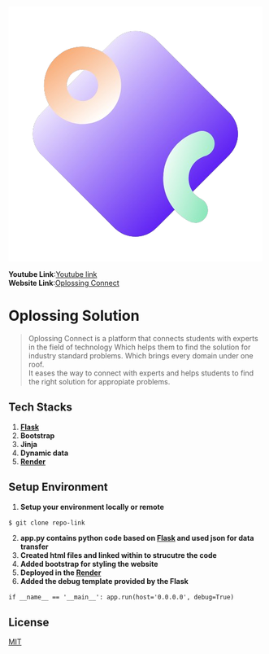 <div style="object-fit:cover;" >
  <img src="static/logo.png">
</div>

**Youtube Link**:[Youtube link]()<br>
**Website Link**:[Oplossing Connect](http://oplossing-connect.onrender.com/)
# Oplossing Solution

>Oplossing Connect is a platform that connects students with experts in the field of technology Which helps them to find the solution for industry standard problems. Which brings every domain under one roof.<br>It eases the way to connect with experts and helps students to find the right solution for appropiate problems.



## Tech Stacks
1. **[Flask](https://flask.palletsprojects.com/en/3.0.x/)**
2. **Bootstrap**
3. **Jinja**
4. **Dynamic data**
5. **[Render](https://render.com/)**

## Setup Environment

1. **Setup your environment locally or remote**
```bash
$ git clone repo-link
```
2. **app.py contains python code based on [Flask](https://flask.palletsprojects.com/en/3.0.x/) and used json for data transfer**
3. **Created html files and linked within to strucutre the code**
4. **Added bootstrap for styling the website**
5. **Deployed in the [Render](https://render.com/)**
6. **Added the debug template provided by the Flask**
```python3
if __name__ == '__main__': app.run(host='0.0.0.0', debug=True)
```

## License

[MIT](https://choosealicense.com/licenses/mit/)
